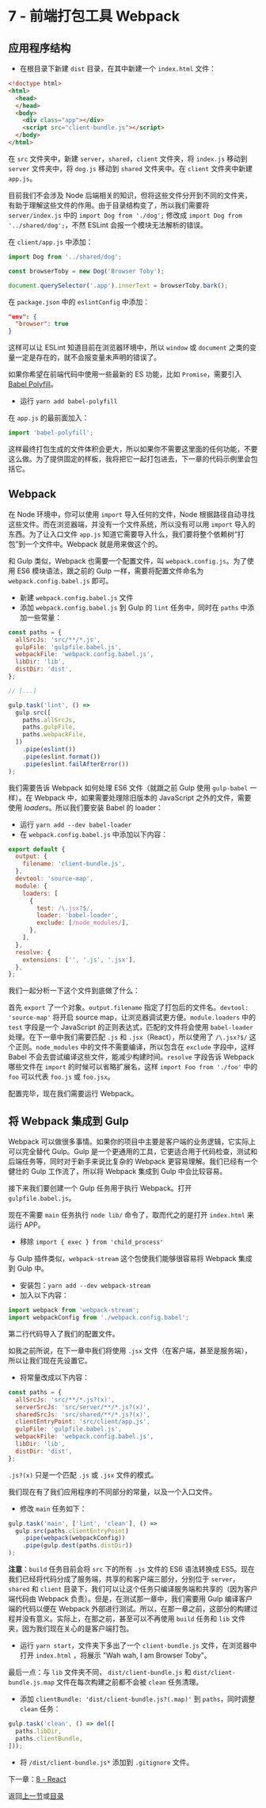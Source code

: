 # 7 - 前端打包工具 Webpack

## 应用程序结构

- 在根目录下新建 `dist` 目录，在其中新建一个 `index.html` 文件：

```html
<!doctype html>
<html>
  <head>
  </head>
  <body>
    <div class="app"></div>
    <script src="client-bundle.js"></script>
  </body>
</html>
```

在 `src` 文件夹中，新建 `server`，`shared`，`client` 文件夹，将 `index.js` 移动到 `server` 文件夹中，将 `dog.js` 移动到 `shared` 文件夹中。在 `client` 文件夹中新建 `app.js`。

目前我们不会涉及 Node 后端相关的知识，但将这些文件分开到不同的文件夹，有助于理解这些文件的作用。由于目录结构变了，所以我们需要将 `server/index.js` 中的 `import Dog from './dog';` 修改成 `import Dog from '../shared/dog';`，不然 ESLint 会报一个模块无法解析的错误。

在 `client/app.js` 中添加：

```javascript
import Dog from '../shared/dog';

const browserToby = new Dog('Browser Toby');

document.querySelector('.app').innerText = browserToby.bark();
```

在 `package.json` 中的 `eslintConfig` 中添加：

```json
"env": {
  "browser": true
}
```
这样可以让 ESLint 知道目前在浏览器环境中，所以 `window` 或 `document` 之类的变量一定是存在的，就不会报变量未声明的错误了。

如果你希望在前端代码中使用一些最新的 ES 功能，比如 `Promise`，需要引入 [Babel Polyfill](https://babeljs.io/docs/usage/polyfill/)。

- 运行 `yarn add babel-polyfill`

在 `app.js` 的最前面加入：

```javascript
import 'babel-polyfill';
```

这样最终打包生成的文件体积会更大，所以如果你不需要这里面的任何功能，不要这么做。为了提供固定的样板，我将把它一起打包进去，下一章的代码示例里会包括它。

## Webpack

在 Node 环境中，你可以使用 `import` 导入任何的文件，Node 根据路径自动寻找这些文件。而在浏览器端，并没有一个文件系统，所以没有可以用 `import` 导入的东西。为了让入口文件 `app.js` 知道它需要导入什么，我们要将整个依赖树“打包”到一个文件中。Webpack 就是用来做这个的。

和 Gulp 类似，Webpack 也需要一个配置文件，叫 `webpack.config.js`。为了使用 ES6 模块语法，跟之前的 Gulp 一样，需要将配置文件命名为 `webpack.config.babel.js` 即可。

- 新建 `webpack.config.babel.js` 文件
- 添加 `webpack.config.babel.js` 到 Gulp 的 `lint` 任务中，同时在 `paths` 中添加一些常量：

```javascript
const paths = {
  allSrcJs: 'src/**/*.js',
  gulpFile: 'gulpfile.babel.js',
  webpackFile: 'webpack.config.babel.js',
  libDir: 'lib',
  distDir: 'dist',
};

// [...]

gulp.task('lint', () =>
  gulp.src([
    paths.allSrcJs,
    paths.gulpFile,
    paths.webpackFile,
  ])
    .pipe(eslint())
    .pipe(eslint.format())
    .pipe(eslint.failAfterError())
);
```

我们需要告诉 Webpack 如何处理 ES6 文件（就跟之前 Gulp 使用 `gulp-babel` 一样）。在 Webpack 中，如果需要处理除旧版本的 JavaScript 之外的文件，需要使用 *loaders*。所以我们要安装 Babel 的 loader：

- 运行 `yarn add --dev babel-loader`
- 在 `webpack.config.babel.js` 中添加以下内容：

```javascript
export default {
  output: {
    filename: 'client-bundle.js',
  },
  devtool: 'source-map',
  module: {
    loaders: [
      {
        test: /\.jsx?$/,
        loader: 'babel-loader',
        exclude: [/node_modules/],
      },
    ],
  },
  resolve: {
    extensions: ['', '.js', '.jsx'],
  },
};
```

我们一起分析一下这个文件到底做了什么：

首先 `export` 了一个对象。`output.filename` 指定了打包后的文件名。`devtool: 'source-map'` 将开启 source map，让浏览器调试更方便。`module.loaders` 中的 `test` 字段是一个 JavaScript 的正则表达式，匹配的文件将会使用 `babel-loader` 处理。在下一章中我们需要匹配 `.js` 和 `.jsx`（React），所以使用了 `/\.jsx?$/` 这个正则。`node_modules` 中的文件不需要编译，所以包含在 `exclude` 字段中，这样 Babel 不会去尝试编译这些文件，能减少构建时间。`resolve` 字段告诉 Webpack 哪些文件在 `import` 的时候可以省略扩展名，这样 `import Foo from './foo'` 中的 `foo` 可以代表 `foo.js` 或 `foo.jsx`。

配置完毕，现在我们需要运行 Webpack。

## 将 Webpack 集成到 Gulp

Webpack 可以做很多事情。如果你的项目中主要是客户端的业务逻辑，它实际上可以完全替代 Gulp。Gulp 是一个更通用的工具，它更适合用于代码检查，测试和后端任务等，同时对于新手来说比复杂的 Webpack 更容易理解。我们已经有一个健壮的 Gulp 工作流了，所以将 Webpack 集成到 Gulp 中会比较容易。

接下来我们要创建一个 Gulp 任务用于执行 Webpack。打开 `gulpfile.babel.js`。

现在不需要 `main` 任务执行 `node lib/` 命令了，取而代之的是打开 `index.html` 来运行 APP。

- 移除 `import { exec } from 'child_process'`

与 Gulp 插件类似，`webpack-stream` 这个包使我们能够很容易将 Webpack 集成到 Gulp 中。

- 安装包：`yarn add --dev webpack-stream`
- 加入以下内容：

```javascript
import webpack from 'webpack-stream';
import webpackConfig from './webpack.config.babel';
```

第二行代码导入了我们的配置文件。

如我之前所说，在下一章中我们将使用 `.jsx` 文件（在客户端，甚至是服务端），所以让我们现在先设置它。

- 将常量改成以下内容：

```javascript
const paths = {
  allSrcJs: 'src/**/*.js?(x)',
  serverSrcJs: 'src/server/**/*.js?(x)',
  sharedSrcJs: 'src/shared/**/*.js?(x)',
  clientEntryPoint: 'src/client/app.js',
  gulpFile: 'gulpfile.babel.js',
  webpackFile: 'webpack.config.babel.js',
  libDir: 'lib',
  distDir: 'dist',
};
```

`.js?(x)` 只是一个匹配 `.js` 或 `.jsx` 文件的模式。

我们现在有了我们应用程序的不同部分的常量，以及一个入口文件。

- 修改 `main` 任务如下：

```javascript
gulp.task('main', ['lint', 'clean'], () =>
  gulp.src(paths.clientEntryPoint)
    .pipe(webpack(webpackConfig))
    .pipe(gulp.dest(paths.distDir))
);
```

**注意**：`build` 任务目前会将 `src` 下的所有 `.js` 文件的 ES6 语法转换成 ES5。现在我们已经将代码分成了服务端，共享的和客户端三部分，分别位于 `server`， `shared` 和 `client` 目录下，我们可以让这个任务只编译服务端和共享的（因为客户端代码由 Webpack 负责）。但是，在测试那一章中，我们需要用 Gulp 编译客户端的代码以便在 Webpack 外部进行测试。所以，在那一章之前，这部分的构建过程并没有意义。实际上，在那之前，甚至可以不再使用 `build` 任务和 `lib` 文件夹，因为我们现在关心的是客户端打包。

- 运行 `yarn start`，文件夹下多出了一个 `client-bundle.js` 文件，在浏览器中打开 `index.html` ，将展示 "Wah wah, I am Browser Toby"。

最后一点：与 `lib` 文件夹不同， `dist/client-bundle.js` 和 `dist/client-bundle.js.map` 文件在每次构建之前都不会被 `clean` 任务清理。

- 添加 `clientBundle: 'dist/client-bundle.js?(.map)'` 到 `paths`，同时调整 `clean` 任务：

```javascript
gulp.task('clean', () => del([
  paths.libDir,
  paths.clientBundle,
]));
```

- 将 `/dist/client-bundle.js*` 添加到 `.gitignore` 文件。

下一章：[8 - React](/tutorial/8-react)

返回[上一节](/tutorial/6-eslint)或[目录](https://github.com/pd4d10/js-stack-from-scratch)
